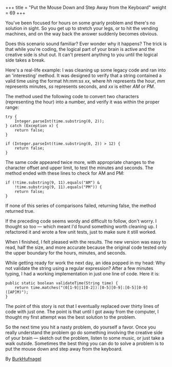 +++
title = "Put the Mouse Down and Step Away from the Keyboard"
weight = 69
+++

You've been focused for hours on some gnarly problem and there's no solution in sight. So you get up to stretch your legs, or to hit the vending machines, and on the way back the answer suddenly becomes obvious.

Does this scenario sound familiar? Ever wonder why it happens? The trick is that while you're coding, the logical part of your brain is active and the creative side is shut out. It can't present anything to you until the logical side takes a break.

Here's a real-life example: I was cleaning up some legacy code and ran into an 'interesting' method. It was designed to verify that a string contained a valid time using the format *hh:mm:ss xx*, where *hh* represents the hour, *mm* represents minutes, *ss* represents seconds, and *xx* is either *AM* or *PM*.

The method used the following code to convert two characters (representing the hour) into a number, and verify it was within the proper range:

```
try {
    Integer.parseInt(time.substring(0, 2));
} catch (Exception x) {
    return false;
}

if (Integer.parseInt(time.substring(0, 2)) > 12) {
    return false;
}
```

The same code appeared twice more, with appropriate changes to the character offset and upper limit, to test the minutes and seconds. The method ended with these lines to check for AM and PM:

```
if (!time.substring(9, 11).equals("AM") &
    !time.substring(9, 11).equals("PM")) {
    return false;
}
```

If none of this series of comparisons failed, returning false, the method returned true.

If the preceding code seems wordy and difficult to follow, don't worry. I thought so too — which meant I'd found something worth cleaning up. I refactored it and wrote a few unit tests, just to make sure it still worked.

When I finished, I felt pleased with the results. The new version was easy to read, half the size, and more accurate because the original code tested only the upper boundary for the hours, minutes, and seconds.

While getting ready for work the next day, an idea popped in my head: Why not validate the string using a regular expression? After a few minutes typing, I had a working implementation in just one line of code. Here it is:

```
public static boolean validateTime(String time) {
    return time.matches("(0[1-9]|1[0-2]):[0-5][0-9]:[0-5][0-9] ([AP]M)");
}
```

The point of this story is not that I eventually replaced over thirty lines of code with just one. The point is that until I got away from the computer, I thought my first attempt was the best solution to the problem.

So the next time you hit a nasty problem, do yourself a favor. Once you really understand the problem go do something involving the creative side of your brain — sketch out the problem, listen to some music, or just take a walk outside. Sometimes the best thing you can do to solve a problem is to put the mouse down and step away from the keyboard.

By [BurkHufnagel](http://programmer.97things.oreilly.com/wiki/index.php/BurkHufnagel)